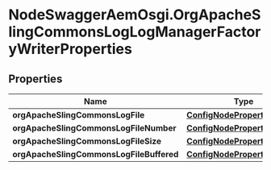 # NodeSwaggerAemOsgi.OrgApacheSlingCommonsLogLogManagerFactoryWriterProperties

## Properties
Name | Type | Description | Notes
------------ | ------------- | ------------- | -------------
**orgApacheSlingCommonsLogFile** | [**ConfigNodePropertyString**](ConfigNodePropertyString.md) |  | [optional] 
**orgApacheSlingCommonsLogFileNumber** | [**ConfigNodePropertyInteger**](ConfigNodePropertyInteger.md) |  | [optional] 
**orgApacheSlingCommonsLogFileSize** | [**ConfigNodePropertyString**](ConfigNodePropertyString.md) |  | [optional] 
**orgApacheSlingCommonsLogFileBuffered** | [**ConfigNodePropertyBoolean**](ConfigNodePropertyBoolean.md) |  | [optional] 


